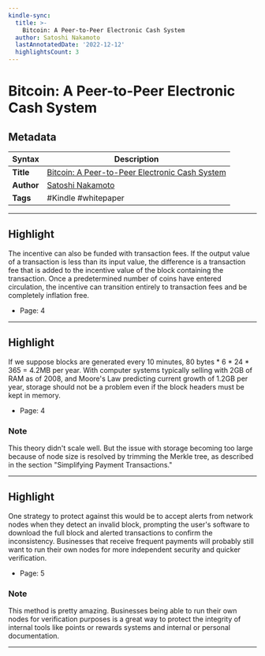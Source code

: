 ```yaml
---
kindle-sync:
  title: >-
    Bitcoin: A Peer-to-Peer Electronic Cash System
  author: Satoshi Nakamoto
  lastAnnotatedDate: '2022-12-12'
  highlightsCount: 3
---
```

# Bitcoin: A Peer-to-Peer Electronic Cash System

## Metadata

| Syntax | Description |
| ---------- | ---------- |
| **Title** | [Bitcoin: A Peer-to-Peer Electronic Cash System](https://www.amazon.com/Sacred-Mushroom-Cross-Christianity-Fertility/dp/) |
| **Author** | [Satoshi Nakamoto](https://en.wikipedia.org/wiki/Satoshi_Nakamoto) |
| **Tags** | #Kindle #whitepaper |

---

## Highlight

The incentive can also be funded with transaction fees. If the output value of a transaction is less than its input value, the difference is a transaction fee that is added to the incentive value of the block containing the transaction. Once a predetermined number of coins have entered circulation, the incentive can transition entirely to transaction fees and be completely inflation free.
- Page: 4

---
## Highlight

If we suppose blocks are generated every 10 minutes, 80 bytes * 6 * 24 * 365 = 4.2MB per year. With computer systems typically selling with 2GB of RAM as of 2008, and Moore's Law predicting current growth of 1.2GB per year, storage should not be a problem even if the block headers must be kept in memory.
- Page: 4

### Note
This theory didn't scale well. But the issue with storage becoming too large because of node size is resolved by trimming the Merkle tree, as described in the section "Simplifying Payment Transactions."

---
## Highlight

One strategy to protect against this would be to accept alerts from network nodes when they detect an invalid block, prompting the user's software to download the full block and alerted transactions to confirm the inconsistency. Businesses that receive frequent payments will probably still want to run their own nodes for more independent security and quicker verification.
- Page: 5

### Note
This method is pretty amazing. Businesses being able to run their own nodes for verification purposes is a great way to protect the integrity of internal tools like points or rewards systems and internal or personal documentation.

---

